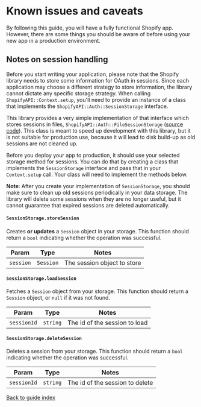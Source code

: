 # Known issues and caveats

By following this guide, you will have a fully functional Shopify app. However, there are some things you should be aware of before using your new app in a production environment.

## Notes on session handling

Before you start writing your application, please note that the Shopify library needs to store some information for OAuth in sessions. Since each application may choose a different strategy to store information, the library cannot dictate any specific storage strategy. When calling `ShopifyAPI::Context.setup`, you'll need to provide an instance of a class that implements the `ShopifyAPI::Auth::SessionStorage` interface.

This library provides a very simple implementation of that interface which stores sessions in files, `ShopifyAPI::Auth::FileSessionStorage` ([source code](../lib/shopify_api/auth/file_session_storage.rb)). This class is meant to speed up development with this library, but it is not suitable for production use, because it will lead to disk build-up as old sessions are not cleaned up.

Before you deploy your app to production, it should use your selected storage method for sessions. You can do that by creating a class that implements the `SessionStorage` interface and pass that in your `Context.setup` call. Your class will need to implement the methods below.

**Note**: After you create your implementation of `SessionStorage`, you should make sure to clean up old sessions periodically in your data storage. The library will delete some sessions when they are no longer useful, but it cannot guarantee that expired sessions are deleted automatically.

#### `SessionStorage.storeSession`

Creates **or updates** a `Session` object in your storage. This function should return a `bool` indicating whether the operation was successful.

| Param     | Type      | Notes                       |
| --------- | --------- | --------------------------- |
| `session` | `Session` | The session object to store |

#### `SessionStorage.loadSession`

Fetches a `Session` object from your storage. This function should return a `Session` object, or `null` if it was not found.

| Param       | Type     | Notes                         |
| ----------- | -------- | ----------------------------- |
| `sessionId` | `string` | The id of the session to load |

#### `SessionStorage.deleteSession`

Deletes a session from your storage. This function should return a `bool` indicating whether the operation was successful.

| Param       | Type     | Notes                           |
| ----------- | -------- | ------------------------------- |
| `sessionId` | `string` | The id of the session to delete |

[Back to guide index](README.md)